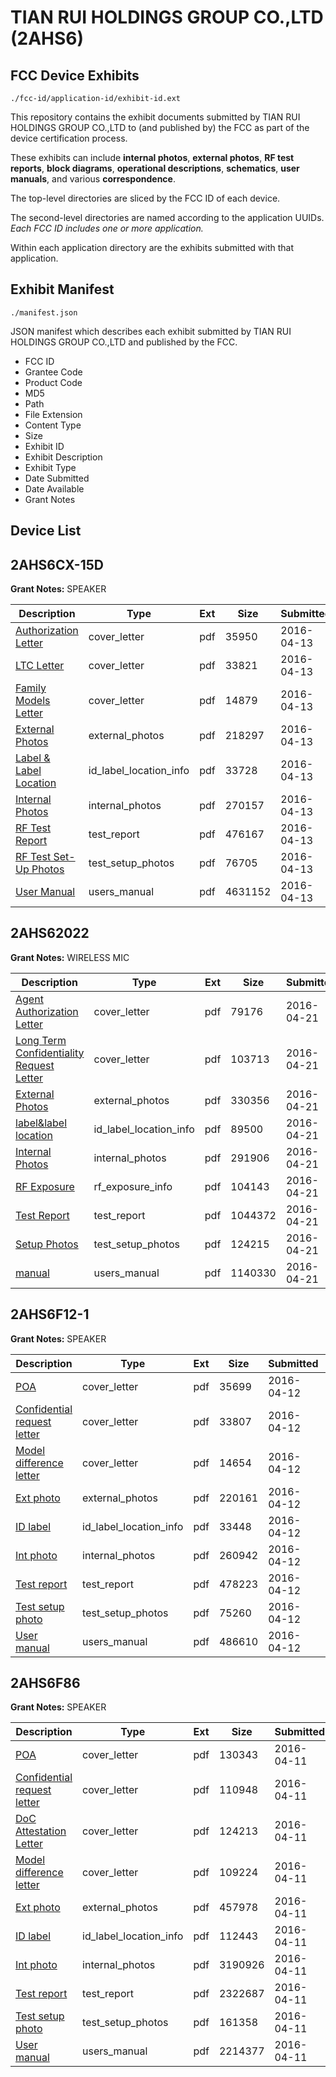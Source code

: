 # TIAN RUI HOLDINGS GROUP CO.,LTD (2AHS6)
## FCC Device Exhibits

```
./fcc-id/application-id/exhibit-id.ext
```

This repository contains the exhibit documents submitted by TIAN RUI HOLDINGS GROUP CO.,LTD to (and published by) the FCC as part of the device certification process.

These exhibits can include **internal photos**, **external photos**, **RF test reports**, **block diagrams**, **operational descriptions**, **schematics**, **user manuals**, and various **correspondence**.

The top-level directories are sliced by the FCC ID of each device.

The second-level directories are named according to the application UUIDs. *Each FCC ID includes one or more application.*

Within each application directory are the exhibits submitted with that application. 

## Exhibit Manifest

```
./manifest.json
```

JSON manifest which describes each exhibit submitted by TIAN RUI HOLDINGS GROUP CO.,LTD and published by the FCC.

- FCC ID
- Grantee Code
- Product Code
- MD5
- Path
- File Extension
- Content Type
- Size
- Exhibit ID
- Exhibit Description
- Exhibit Type
- Date Submitted
- Date Available
- Grant Notes

## Device List
## 2AHS6CX-15D
**Grant Notes:** SPEAKER

| Description | Type | Ext | Size | Submitted | Available |
| ----------- | ---- | --- | ---- | --------- | --------- |
| [Authorization Letter](2AHS6CX-15D/cdc0e1bd87ce910aa279e32b85583ab5/2957655.pdf) | cover_letter | pdf | 35950 | 2016-04-13 | 2016-04-13 |
| [LTC Letter](2AHS6CX-15D/cdc0e1bd87ce910aa279e32b85583ab5/2957656.pdf) | cover_letter | pdf | 33821 | 2016-04-13 | 2016-04-13 |
| [Family Models Letter](2AHS6CX-15D/cdc0e1bd87ce910aa279e32b85583ab5/2957657.pdf) | cover_letter | pdf | 14879 | 2016-04-13 | 2016-04-13 |
| [External Photos](2AHS6CX-15D/cdc0e1bd87ce910aa279e32b85583ab5/2957658.pdf) | external_photos | pdf | 218297 | 2016-04-13 | 2016-04-13 |
| [Label & Label Location](2AHS6CX-15D/cdc0e1bd87ce910aa279e32b85583ab5/2957659.pdf) | id_label_location_info | pdf | 33728 | 2016-04-13 | 2016-04-13 |
| [Internal Photos](2AHS6CX-15D/cdc0e1bd87ce910aa279e32b85583ab5/2957660.pdf) | internal_photos | pdf | 270157 | 2016-04-13 | 2016-04-13 |
| [RF Test Report](2AHS6CX-15D/cdc0e1bd87ce910aa279e32b85583ab5/2957664.pdf) | test_report | pdf | 476167 | 2016-04-13 | 2016-04-13 |
| [RF Test Set-Up Photos](2AHS6CX-15D/cdc0e1bd87ce910aa279e32b85583ab5/2957663.pdf) | test_setup_photos | pdf | 76705 | 2016-04-13 | 2016-04-13 |
| [User Manual](2AHS6CX-15D/cdc0e1bd87ce910aa279e32b85583ab5/2957665.pdf) | users_manual | pdf | 4631152 | 2016-04-13 | 2016-04-13 |
## 2AHS62022
**Grant Notes:** WIRELESS MIC

| Description | Type | Ext | Size | Submitted | Available |
| ----------- | ---- | --- | ---- | --------- | --------- |
| [Agent Authorization Letter](2AHS62022/47663a9ed915fa6c100fbd8a210dada7/2965597.pdf) | cover_letter | pdf | 79176 | 2016-04-21 | 2016-04-21 |
| [Long Term Confidentiality Request Letter](2AHS62022/47663a9ed915fa6c100fbd8a210dada7/2965603.pdf) | cover_letter | pdf | 103713 | 2016-04-21 | 2016-04-21 |
| [External Photos](2AHS62022/47663a9ed915fa6c100fbd8a210dada7/2965600.pdf) | external_photos | pdf | 330356 | 2016-04-21 | 2016-04-21 |
| [label&label location](2AHS62022/47663a9ed915fa6c100fbd8a210dada7/2965602.pdf) | id_label_location_info | pdf | 89500 | 2016-04-21 | 2016-04-21 |
| [Internal Photos](2AHS62022/47663a9ed915fa6c100fbd8a210dada7/2965601.pdf) | internal_photos | pdf | 291906 | 2016-04-21 | 2016-04-21 |
| [RF Exposure](2AHS62022/47663a9ed915fa6c100fbd8a210dada7/2965607.pdf) | rf_exposure_info | pdf | 104143 | 2016-04-21 | 2016-04-21 |
| [Test Report](2AHS62022/47663a9ed915fa6c100fbd8a210dada7/2965598.pdf) | test_report | pdf | 1044372 | 2016-04-21 | 2016-04-21 |
| [Setup Photos](2AHS62022/47663a9ed915fa6c100fbd8a210dada7/2965609.pdf) | test_setup_photos | pdf | 124215 | 2016-04-21 | 2016-04-21 |
| [manual](2AHS62022/47663a9ed915fa6c100fbd8a210dada7/2965604.pdf) | users_manual | pdf | 1140330 | 2016-04-21 | 2016-04-21 |
## 2AHS6F12-1
**Grant Notes:** SPEAKER

| Description | Type | Ext | Size | Submitted | Available |
| ----------- | ---- | --- | ---- | --------- | --------- |
| [POA](2AHS6F12-1/c70918577e1d63ed1b2198750b88d130/2956316.pdf) | cover_letter | pdf | 35699 | 2016-04-12 | 2016-04-12 |
| [Confidential request letter](2AHS6F12-1/c70918577e1d63ed1b2198750b88d130/2956317.pdf) | cover_letter | pdf | 33807 | 2016-04-12 | 2016-04-12 |
| [Model difference letter](2AHS6F12-1/c70918577e1d63ed1b2198750b88d130/2956318.pdf) | cover_letter | pdf | 14654 | 2016-04-12 | 2016-04-12 |
| [Ext photo](2AHS6F12-1/c70918577e1d63ed1b2198750b88d130/2956321.pdf) | external_photos | pdf | 220161 | 2016-04-12 | 2016-04-12 |
| [ID label](2AHS6F12-1/c70918577e1d63ed1b2198750b88d130/2956323.pdf) | id_label_location_info | pdf | 33448 | 2016-04-12 | 2016-04-12 |
| [Int photo](2AHS6F12-1/c70918577e1d63ed1b2198750b88d130/2956322.pdf) | internal_photos | pdf | 260942 | 2016-04-12 | 2016-04-12 |
| [Test report](2AHS6F12-1/c70918577e1d63ed1b2198750b88d130/2956319.pdf) | test_report | pdf | 478223 | 2016-04-12 | 2016-04-12 |
| [Test setup photo](2AHS6F12-1/c70918577e1d63ed1b2198750b88d130/2956320.pdf) | test_setup_photos | pdf | 75260 | 2016-04-12 | 2016-04-12 |
| [User manual](2AHS6F12-1/c70918577e1d63ed1b2198750b88d130/2956324.pdf) | users_manual | pdf | 486610 | 2016-04-12 | 2016-04-12 |
## 2AHS6F86
**Grant Notes:** SPEAKER

| Description | Type | Ext | Size | Submitted | Available |
| ----------- | ---- | --- | ---- | --------- | --------- |
| [POA](2AHS6F86/5cc5733e93c6cc61cfea9169d2005a30/2955012.pdf) | cover_letter | pdf | 130343 | 2016-04-11 | 2016-04-11 |
| [Confidential request letter](2AHS6F86/5cc5733e93c6cc61cfea9169d2005a30/2955013.pdf) | cover_letter | pdf | 110948 | 2016-04-11 | 2016-04-11 |
| [DoC Attestation Letter](2AHS6F86/5cc5733e93c6cc61cfea9169d2005a30/2955014.pdf) | cover_letter | pdf | 124213 | 2016-04-11 | 2016-04-11 |
| [Model difference letter](2AHS6F86/5cc5733e93c6cc61cfea9169d2005a30/2955015.pdf) | cover_letter | pdf | 109224 | 2016-04-11 | 2016-04-11 |
| [Ext photo](2AHS6F86/5cc5733e93c6cc61cfea9169d2005a30/2955018.pdf) | external_photos | pdf | 457978 | 2016-04-11 | 2016-04-11 |
| [ID label](2AHS6F86/5cc5733e93c6cc61cfea9169d2005a30/2955020.pdf) | id_label_location_info | pdf | 112443 | 2016-04-11 | 2016-04-11 |
| [Int photo](2AHS6F86/5cc5733e93c6cc61cfea9169d2005a30/2955019.pdf) | internal_photos | pdf | 3190926 | 2016-04-11 | 2016-04-11 |
| [Test report](2AHS6F86/5cc5733e93c6cc61cfea9169d2005a30/2955016.pdf) | test_report | pdf | 2322687 | 2016-04-11 | 2016-04-11 |
| [Test setup photo](2AHS6F86/5cc5733e93c6cc61cfea9169d2005a30/2955017.pdf) | test_setup_photos | pdf | 161358 | 2016-04-11 | 2016-04-11 |
| [User manual](2AHS6F86/5cc5733e93c6cc61cfea9169d2005a30/2955021.pdf) | users_manual | pdf | 2214377 | 2016-04-11 | 2016-04-11 |
